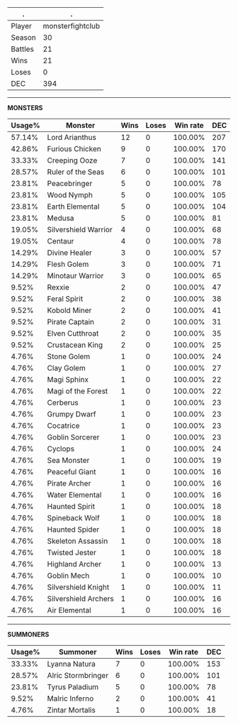 .|.
|-|-
Player|monsterfightclub
Season|30
Battles|21
Wins|21
Loses|0
DEC|394

---
**MONSTERS**

Usage%|Monster|Wins|Loses|Win rate|DEC|
-|-|-|-|-|-|
57.14%|Lord Arianthus|12|0|100.00%|207|
42.86%|Furious Chicken|9|0|100.00%|170|
33.33%|Creeping Ooze|7|0|100.00%|141|
28.57%|Ruler of the Seas|6|0|100.00%|101|
23.81%|Peacebringer|5|0|100.00%|78|
23.81%|Wood Nymph|5|0|100.00%|105|
23.81%|Earth Elemental|5|0|100.00%|104|
23.81%|Medusa|5|0|100.00%|81|
19.05%|Silvershield Warrior|4|0|100.00%|68|
19.05%|Centaur|4|0|100.00%|78|
14.29%|Divine Healer|3|0|100.00%|57|
14.29%|Flesh Golem|3|0|100.00%|71|
14.29%|Minotaur Warrior|3|0|100.00%|65|
9.52%|Rexxie|2|0|100.00%|47|
9.52%|Feral Spirit|2|0|100.00%|38|
9.52%|Kobold Miner|2|0|100.00%|41|
9.52%|Pirate Captain|2|0|100.00%|31|
9.52%|Elven Cutthroat|2|0|100.00%|35|
9.52%|Crustacean King|2|0|100.00%|25|
4.76%|Stone Golem|1|0|100.00%|24|
4.76%|Clay Golem|1|0|100.00%|27|
4.76%|Magi Sphinx|1|0|100.00%|22|
4.76%|Magi of the Forest|1|0|100.00%|22|
4.76%|Cerberus|1|0|100.00%|23|
4.76%|Grumpy Dwarf|1|0|100.00%|23|
4.76%|Cocatrice|1|0|100.00%|23|
4.76%|Goblin Sorcerer|1|0|100.00%|23|
4.76%|Cyclops|1|0|100.00%|24|
4.76%|Sea Monster|1|0|100.00%|19|
4.76%|Peaceful Giant|1|0|100.00%|16|
4.76%|Pirate Archer|1|0|100.00%|16|
4.76%|Water Elemental|1|0|100.00%|16|
4.76%|Haunted Spirit|1|0|100.00%|18|
4.76%|Spineback Wolf|1|0|100.00%|18|
4.76%|Haunted Spider|1|0|100.00%|18|
4.76%|Skeleton Assassin|1|0|100.00%|18|
4.76%|Twisted Jester|1|0|100.00%|18|
4.76%|Highland Archer|1|0|100.00%|13|
4.76%|Goblin Mech|1|0|100.00%|10|
4.76%|Silvershield Knight|1|0|100.00%|11|
4.76%|Silvershield Archers|1|0|100.00%|16|
4.76%|Air Elemental|1|0|100.00%|16|

---
**SUMMONERS**

Usage%|Summoner|Wins|Loses|Win rate|DEC|
-|-|-|-|-|-|
33.33%|Lyanna Natura|7|0|100.00%|153|
28.57%|Alric Stormbringer|6|0|100.00%|101|
23.81%|Tyrus Paladium|5|0|100.00%|78|
9.52%|Malric Inferno|2|0|100.00%|41|
4.76%|Zintar Mortalis|1|0|100.00%|18|
